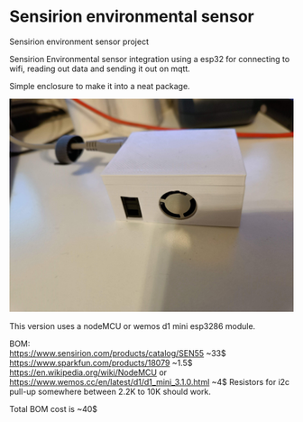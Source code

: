 # Sensirion environmental sensor
Sensirion environment sensor project

Sensirion Environmental sensor integration using a esp32 for connecting to wifi, reading out data and sending it out on mqtt.

Simple enclosure to make it into a neat package.

![Enclosure](doc/finished.jpg)

This version uses a nodeMCU or wemos d1 mini esp3286 module.

BOM:  
https://www.sensirion.com/products/catalog/SEN55  ~33$  
https://www.sparkfun.com/products/18079 ~1.5$   
https://en.wikipedia.org/wiki/NodeMCU or https://www.wemos.cc/en/latest/d1/d1_mini_3.1.0.html ~4$
Resistors for i2c pull-up somewhere between 2.2K to 10K should work.

Total BOM cost is ~40$

